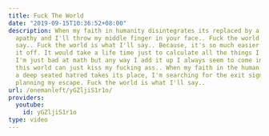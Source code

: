 ```yaml
---
title: Fuck The World
date: "2019-09-15T10:36:52+08:00"
description: When my faith in humanity disintegrates its replaced by a nihilistic
  apathy and I'll throw my middle finger in your face.. Fuck the world is what I'll
  say.. Fuck the world is what I'll say.. Because, it's so much easier just to write
  it off. It would take a life time just to calculate all the things I've lost. Maybe
  I'm just bad at math but any way I add it up I always seem to come in last.. so
  this world can just kiss my fucking ass.. When my faith in the human race evaporates
  a deep seated hatred takes its place, I'm searching for the exit signs.. and I'm
  planning my escape. Fuck the world is what I'll say..
url: /onemanleft/yGZljiS1r1o/
providers:
  youtube:
    id: yGZljiS1r1o
type: video
---
```

